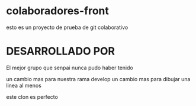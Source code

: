 # colaboradores-front
esto es un proyecto de prueba de git colaborativo

# DESARROLLADO POR
El mejor grupo que senpai nunca pudo haber tenido


un cambio mas para nuestra rama develop
un cambio mas para dibujar una linea al menos

este clon es perfecto 

